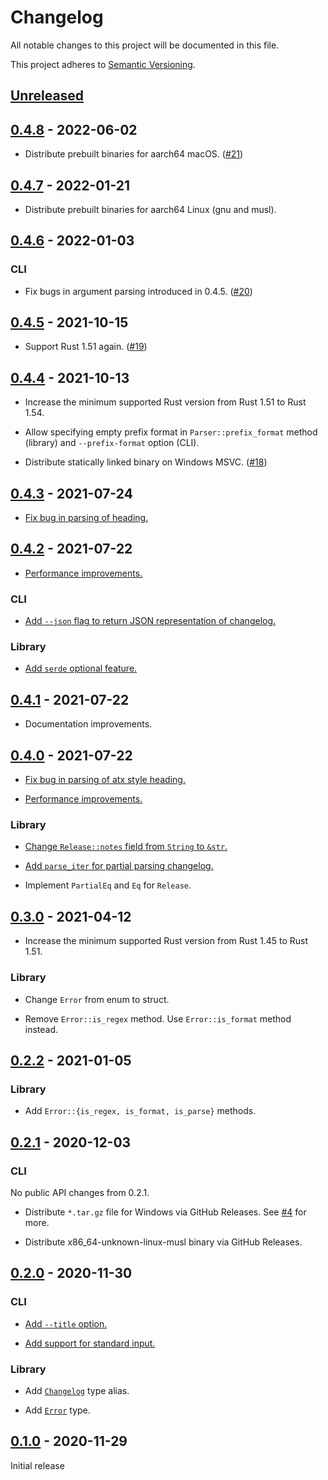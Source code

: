 # Changelog

All notable changes to this project will be documented in this file.

This project adheres to [Semantic Versioning](https://semver.org).

<!--
Note: In this file, do not use the hard wrap in the middle of a sentence for compatibility with GitHub comment style markdown rendering.
-->

## [Unreleased]

## [0.4.8] - 2022-06-02

- Distribute prebuilt binaries for aarch64 macOS. ([#21](https://github.com/taiki-e/parse-changelog/pull/21))

## [0.4.7] - 2022-01-21

- Distribute prebuilt binaries for aarch64 Linux (gnu and musl).

## [0.4.6] - 2022-01-03

### CLI

- Fix bugs in argument parsing introduced in 0.4.5. ([#20](https://github.com/taiki-e/parse-changelog/pull/20))

## [0.4.5] - 2021-10-15

- Support Rust 1.51 again. ([#19](https://github.com/taiki-e/parse-changelog/pull/19))

## [0.4.4] - 2021-10-13

- Increase the minimum supported Rust version from Rust 1.51 to Rust 1.54.

- Allow specifying empty prefix format in `Parser::prefix_format` method (library) and `--prefix-format` option (CLI).

- Distribute statically linked binary on Windows MSVC. ([#18](https://github.com/taiki-e/parse-changelog/pull/18))

## [0.4.3] - 2021-07-24

- [Fix bug in parsing of heading.](https://github.com/taiki-e/parse-changelog/pull/13)

## [0.4.2] - 2021-07-22

- [Performance improvements.](https://github.com/taiki-e/parse-changelog/pull/11)

### CLI

- [Add `--json` flag to return JSON representation of changelog.](https://github.com/taiki-e/parse-changelog/pull/12)

### Library

- [Add `serde` optional feature.](https://github.com/taiki-e/parse-changelog/pull/12)

## [0.4.1] - 2021-07-22

- Documentation improvements.

## [0.4.0] - 2021-07-22

- [Fix bug in parsing of atx style heading.](https://github.com/taiki-e/parse-changelog/pull/9)

- [Performance improvements.](https://github.com/taiki-e/parse-changelog/pull/8)

### Library

- [Change `Release::notes` field from `String` to `&str`.](https://github.com/taiki-e/parse-changelog/pull/8)

- [Add `parse_iter` for partial parsing changelog.](https://github.com/taiki-e/parse-changelog/pull/9)

- Implement `PartialEq` and `Eq` for `Release`.

## [0.3.0] - 2021-04-12

- Increase the minimum supported Rust version from Rust 1.45 to Rust 1.51.

### Library

- Change `Error` from enum to struct.

- Remove `Error::is_regex` method. Use `Error::is_format` method instead.

## [0.2.2] - 2021-01-05

### Library

- Add `Error::{is_regex, is_format, is_parse}` methods.

## [0.2.1] - 2020-12-03

### CLI

No public API changes from 0.2.1.

- Distribute `*.tar.gz` file for Windows via GitHub Releases. See [#4](https://github.com/taiki-e/parse-changelog/pull/4) for more.

- Distribute x86_64-unknown-linux-musl binary via GitHub Releases.

## [0.2.0] - 2020-11-30

### CLI

- [Add `--title` option.](https://github.com/taiki-e/parse-changelog/pull/1)

- [Add support for standard input.](https://github.com/taiki-e/parse-changelog/pull/1)

### Library

- Add [`Changelog`](https://docs.rs/parse-changelog/0.2/parse_changelog/type.Changelog.html) type alias.

- Add [`Error`](https://docs.rs/parse-changelog/0.2/parse_changelog/enum.Error.html) type.

## [0.1.0] - 2020-11-29

Initial release

[Unreleased]: https://github.com/taiki-e/parse-changelog/compare/v0.4.8...HEAD
[0.4.8]: https://github.com/taiki-e/parse-changelog/compare/v0.4.7...v0.4.8
[0.4.7]: https://github.com/taiki-e/parse-changelog/compare/v0.4.6...v0.4.7
[0.4.6]: https://github.com/taiki-e/parse-changelog/compare/v0.4.5...v0.4.6
[0.4.5]: https://github.com/taiki-e/parse-changelog/compare/v0.4.4...v0.4.5
[0.4.4]: https://github.com/taiki-e/parse-changelog/compare/v0.4.3...v0.4.4
[0.4.3]: https://github.com/taiki-e/parse-changelog/compare/v0.4.2...v0.4.3
[0.4.2]: https://github.com/taiki-e/parse-changelog/compare/v0.4.1...v0.4.2
[0.4.1]: https://github.com/taiki-e/parse-changelog/compare/v0.4.0...v0.4.1
[0.4.0]: https://github.com/taiki-e/parse-changelog/compare/v0.3.0...v0.4.0
[0.3.0]: https://github.com/taiki-e/parse-changelog/compare/v0.2.2...v0.3.0
[0.2.2]: https://github.com/taiki-e/parse-changelog/compare/v0.2.1...v0.2.2
[0.2.1]: https://github.com/taiki-e/parse-changelog/compare/v0.2.0...v0.2.1
[0.2.0]: https://github.com/taiki-e/parse-changelog/compare/v0.1.0...v0.2.0
[0.1.0]: https://github.com/taiki-e/parse-changelog/releases/tag/v0.1.0
